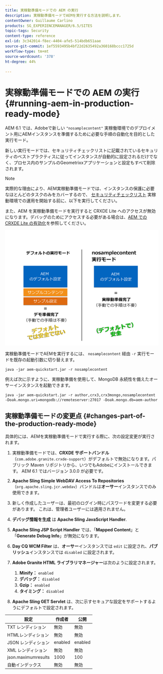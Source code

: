 ```yaml
---
title: 実稼動準備モードでの AEM の実行
description: 実稼動準備モードでAEMを実行する方法を説明します。
contentOwner: Guillaume Carlino
products: SG_EXPERIENCEMANAGER/6.5/SITES
topic-tags: Security
content-type: reference
exl-id: 3c342014-f8ec-4404-afe5-514bdb651aae
source-git-commit: 1ef5593495b4bf22d2635492a360168bccc1725d
workflow-type: tm+mt
source-wordcount: '378'
ht-degree: 44%

---
```


# 実稼動準備モードでの AEM の実行{#running-aem-in-production-ready-mode}

AEM 6.1 では、Adobeで新しい `"nosamplecontent"` 実稼働環境でのデプロイメント用にAEMインスタンスを準備するために必要な手順の自動化を目的とした実行モード。

新しい実行モードでは、セキュリティチェックリストに記載されているセキュリティのベストプラクティスに従ってインスタンスが自動的に設定されるだけでなく、プロセス内のサンプルのGeometrixxアプリケーションと設定もすべて削除されます。

>[!NOTE]
>
>実際的な理由により、AEM実稼動準備モードでは、インスタンスの保護に必要なほとんどのタスクのみをカバーするので、 [セキュリティチェックリスト](/help/sites-administering/security-checklist.md) 実稼動環境での運用を開始する前に、以下を実行してください。
>
>また、AEM を実稼動準備モードを実行すると CRXDE Lite へのアクセスが無効になります。デバッグのためにアクセスする必要がある場合は、[AEM での CRXDE Lite の有効化](/help/sites-administering/enabling-crxde-lite.md)を参照してください。

![chlimage_1-83](assets/chlimage_1-83a.png)

実稼動準備モードでAEMを実行するには、 `nosamplecontent` 経由 `-r` 実行モードを既存の起動引数に切り替えます。

```shell
java -jar aem-quickstart.jar -r nosamplecontent
```

例えば次に示すように、実稼動準備を使用して、MongoDB 永続性を備えたオーサーインスタンスを起動できます。

```shell
java -jar aem-quickstart.jar -r author,crx3,crx3mongo,nosamplecontent -Doak.mongo.uri=mongodb://remoteserver:27017 -Doak.mongo.db=aem-author
```

## 実稼動準備モードの変更点 {#changes-part-of-the-production-ready-mode}

具体的には、AEMを実稼動準備モードで実行する際に、次の設定変更が実行されます。

1. 実稼動準備モードでは、**CRXDE サポートバンドル**（`com.adobe.granite.crxde-support`）がデフォルトで無効になります。パブリック Maven リポジトリから、いつでもAdobeにインストールできます。 AEM 6.1 ではバージョン 3.0.0 が必要です。

1. **Apache Sling Simple WebDAV Access To Repositories**（`org.apache.sling.jcr.webdav`）バンドルは&#x200B;**オーサー**&#x200B;インスタンスでのみ使用できます。

1. 新しく作成したユーザーは、最初のログイン時にパスワードを変更する必要があります。 これは、管理者ユーザーには適用されません。
1. **デバッグ情報を生成** は **Apache Sling JavaScript Handler**.

1. **Apache Sling JSP Script Handler** では、「**Mapped Content**」と「**Generate Debug Info**」が無効になります。

1. **Day CQ WCM Filter** は、**オーサー**&#x200B;インスタンスでは `edit` に設定され、**パブリッシュ**&#x200B;インスタンスでは `disabled` に設定されます。

1. **Adobe Granite HTML ライブラリマネージャー**&#x200B;は次のように設定されます。

   1. **Minify：** `enabled`
   1. **デバッグ：** `disabled`
   1. **Gzip：** `enabled`
   1. **タイミング：** `disabled`

1. **Apache Sling GET Servlet** は、次に示すセキュアな設定をサポートするようにデフォルトで設定されます。

| **設定** | **作成者** | **公開** |
|---|---|---|
| TXT レンディション | 無効 | 無効 |
| HTMLレンディション | 無効 | 無効 |
| JSON レンディション | enabled | enabled |
| XML レンディション | 無効 | 無効 |
| json.maximumresults | 1000 | 100 |
| 自動インデックス | 無効 | 無効 |
